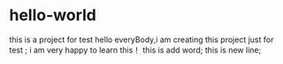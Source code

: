 # hello-world
this is a project for test
hello everyBody,i am creating this project just for test ;
i am very happy to learn this！ this is add word;
this is new line;
